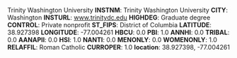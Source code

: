 
Trinity Washington University
**INSTNM**: Trinity Washington University
**CITY**: Washington
**INSTURL**: www.trinitydc.edu
**HIGHDEG**: Graduate degree
**CONTROL**: Private nonprofit
**ST_FIPS**: District of Columbia
**LATITUDE**: 38.927398
**LONGITUDE**: -77.004261
**HBCU**: 0.0
**PBI**: 1.0
**ANNHI**: 0.0
**TRIBAL**: 0.0
**AANAPII**: 0.0
**HSI**: 1.0
**NANTI**: 0.0
**MENONLY**: 0.0
**WOMENONLY**: 1.0
**RELAFFIL**: Roman Catholic
**CURROPER**: 1.0
**location**: 38.927398, -77.004261
